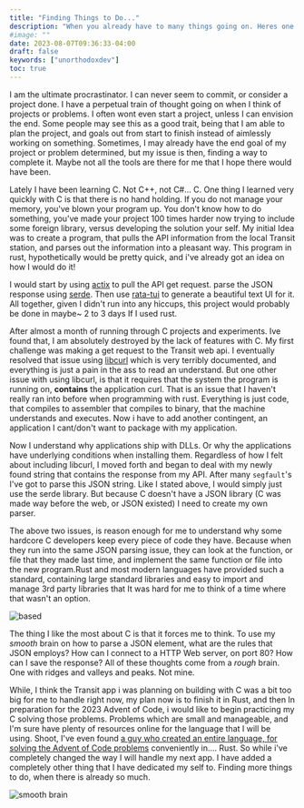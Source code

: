 ```yaml
---
title: "Finding Things to Do..."
description: "When you already have to many things going on. Heres one more thing you have too build"
#image: ""
date: 2023-08-07T09:36:33-04:00
draft: false
keywords: ["unorthodoxdev"]
toc: true
---
```


I am the ultimate procrastinator. I can never seem to commit, or consider a project done. I have a perpetual train of thought going on when I think of projects or problems. I often wont even start a project, unless I can envision the end. Some people may see this as a good trait, being that I am able to plan the project, and goals out from start to finish instead of aimlessly working on something. Sometimes, I may already have the end goal of my project or problem determined, but my issue is then, finding a way to complete it. Maybe not all the tools are there for me that I hope there would have been.

Lately I have been learning C. Not C++, not C#... C. One thing I learned very quickly with C is that there is no hand holding. If you do not manage your memory, you've blown your program up. You don't know how to do something, you've made your project 100 times harder now trying to include some foreign library, versus developing the solution your self. My initial Idea was to create a program, that pulls the API information from the local Transit station, and parses out the information into a pleasant way. This program in rust, hypothetically would be pretty quick, and i've already got an idea on how I would do it!

I would start by using [actix](github.com/actix/actix) to pull the API get request. parse the JSON response using [serde](serde.rs). Then use  [rata-tui](https://github.com/ratatui-org/ratatui) to generate a beautiful text UI for it. All together, given I didn't run into any hiccups, this project would probably be done in maybe~ 2 to 3 days If I used rust.

After almost a month of running through C projects and experiments. Ive found that, I am absolutely destroyed by the lack of features with C. My first challenge was making a get request to the Transit web api. I eventually resolved that issue using [libcurl](https://curl.se/libcurl/) which is very terribly documented, and everything is just a pain in the ass to read an understand. But one other issue with using libcurl, is that it requires that the system the program is running on, **contains** the application curl. That is an issue that I haven't really ran into before when programming with rust. Everything is just code, that compiles to assembler that compiles to binary, that the machine understands and executes. Now i have to add another contingent, an application I cant/don't want to package with my application.

Now I understand why applications ship with  DLLs. Or why the applications have underlying conditions when installing them. Regardless of how I felt about including libcurl, I moved forth and began to deal with my newly found string that contains the response from my API. After many `segfault`'s I've got to parse this JSON string. Like I stated above, I would simply just use the serde library. But because C doesn't have a JSON library (C was made way before the web, or JSON existed) I need to create my own parser.


The above two issues, is reason enough for me to understand why some hardcore C developers keep every piece of code they have. Because when they run into the same JSON parsing issue, they can look at the function, or file that they made last time, and implement the same function or file into the new program.Rust and most modern languages have provided such a standard, containing large standard libraries and easy to import and manage 3rd party libraries that It was hard for me to think of a time where that wasn't an option.

![based](https://i.imgflip.com/4exi8f.jpg)

The thing I like the most about C is that it forces me to think. To use my *smooth* brain on how to parse a JSON element, what are the rules that JSON employs? How can I connect to a HTTP Web server, on port 80? How can I save the response? All of these thoughts come from a *rough* brain. One with ridges and valleys and peaks. Not mine.

While, I think the Transit app i was planning on building with C was a bit too big for me to handle right now, my plan now is to finish it in Rust, and then In preparation for the 2023 Advent of Code, i would like to begin practicing my C solving those problems. Problems which are small and manageable, and I'm sure have plenty of resources online for the language that I will be using. Shoot, I've even found [a guy who created an entire language, for solving the Advent of Code problems](https://github.com/betaveros/noulith) conveniently in.... Rust. So while i've completely changed the way I will handle my next app. I have added a completely other thing that I have dedicated my self to. Finding more things to do, when there is already so much.

![smooth brain](https://i.imgflip.com/56pjdz.jpg)